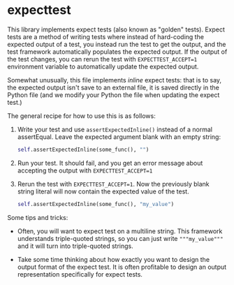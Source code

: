 # expecttest

This library implements expect tests (also known as "golden" tests). Expect
tests are a method of writing tests where instead of hard-coding the expected
output of a test, you instead run the test to get the output, and the test
framework automatically populates the expected output.  If the output of the
test changes, you can rerun the test with `EXPECTTEST_ACCEPT=1` environment
variable to automatically update the expected output.

Somewhat unusually, this file implements *inline* expect tests: that is to say,
the expected output isn't save to an external file, it is saved directly in the
Python file (and we modify your Python the file when updating the expect test.)

The general recipe for how to use this is as follows:

  1. Write your test and use `assertExpectedInline()` instead of a normal
     assertEqual.  Leave the expected argument blank with an empty string:
     ```py
     self.assertExpectedInline(some_func(), "")
     ```

  2. Run your test.  It should fail, and you get an error message about
     accepting the output with `EXPECTTEST_ACCEPT=1`

  3. Rerun the test with `EXPECTTEST_ACCEPT=1`.  Now the previously blank string
     literal will now contain the expected value of the test.
     ```py
     self.assertExpectedInline(some_func(), "my_value")
     ```

Some tips and tricks:

  - Often, you will want to expect test on a multiline string.  This framework
    understands triple-quoted strings, so you can just write `"""my_value"""`
    and it will turn into triple-quoted strings.

  - Take some time thinking about how exactly you want to design the output
    format of the expect test.  It is often profitable to design an output
    representation specifically for expect tests.
